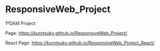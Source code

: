 # ResponsiveWeb_Project

1ºDAM Project

Page: https://kurotsuky.github.io/ResponsiveWeb_Project/

React Page: https://kurotsuky.github.io/ResponsiveWeb_Project_React/
